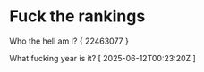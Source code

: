 # Fuck the rankings

Who the hell am I?
{ 22463077 }

What fucking year is it?
[ 2025-06-12T00:23:20Z ]

